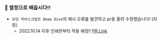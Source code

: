 ### 🌱 열정으로 배웁시다!!
- `모던 자바스크립트 Deep Dive`의 예시 오류를 발견하고 pr을 올려 수정했습니다! (자랑)
  - 2022.10.14 이후 인쇄판부터 적용 예정!! [PR Link](https://github.com/wikibook/mjs/pull/3)
<!-- ![Anurag's GitHub stats](https://github-readme-stats.vercel.app/api?username=rbals0445&show_icons=true&theme=dark&count_private=true&hide_rank=true&custom_title=History)
<br>
[![Top Langs](https://github-readme-stats.vercel.app/api/top-langs/?username=rbals0445&layout=compact&show_icons=true&theme=dark&count_private=true&langs_count=8)](https://github.com/anuraghazra/github-readme-stats) -->

<!--
**rbals0445/rbals0445** is a ✨ _special_ ✨ repository because its `README.md` (this file) appears on your GitHub profile.

Here are some ideas to get you started:

- 🔭 I’m currently working on ...
- 🌱 I’m currently learning ...
- 👯 I’m looking to collaborate on ...
- 🤔 I’m looking for help with ...
- 💬 Ask me about ...
- 📫 How to reach me: ...
- 😄 Pronouns: ...
- ⚡ Fun fact: ...
-->
